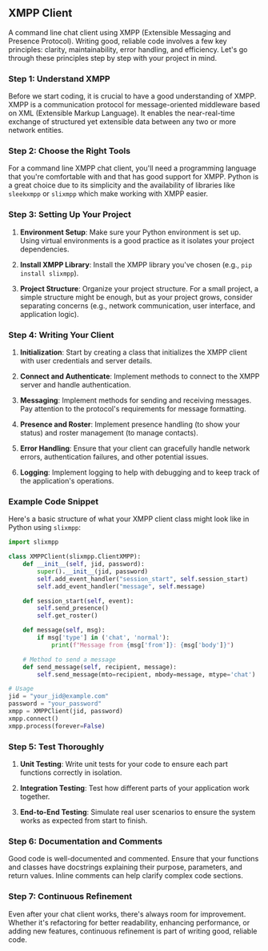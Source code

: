 ## XMPP Client

A command line chat client using XMPP (Extensible Messaging and Presence Protocol). Writing good, reliable code involves a few key principles: clarity, maintainability, error handling, and efficiency. Let's go through these principles step by step with your project in mind.

### Step 1: Understand XMPP

Before we start coding, it is crucial to have a good understanding of XMPP. 
XMPP is a communication protocol for message-oriented middleware based on XML (Extensible Markup Language). 
It enables the near-real-time exchange of structured yet extensible data between any two or more network entities.

### Step 2: Choose the Right Tools

For a command line XMPP chat client, you'll need a programming language that you're comfortable with and that has good support for XMPP. 
Python is a great choice due to its simplicity and the availability of libraries like `sleekxmpp` or `slixmpp` which make working with XMPP easier.

### Step 3: Setting Up Your Project

1. **Environment Setup**: Make sure your Python environment is set up. Using virtual environments is a good practice as it isolates your project dependencies.

2. **Install XMPP Library**: Install the XMPP library you've chosen (e.g., `pip install slixmpp`).

3. **Project Structure**: Organize your project structure. For a small project, a simple structure might be enough, but as your project grows, consider separating concerns (e.g., network communication, user interface, and application logic).

### Step 4: Writing Your Client

1. **Initialization**: Start by creating a class that initializes the XMPP client with user credentials and server details.

2. **Connect and Authenticate**: Implement methods to connect to the XMPP server and handle authentication.

3. **Messaging**: Implement methods for sending and receiving messages. Pay attention to the protocol's requirements for message formatting.

4. **Presence and Roster**: Implement presence handling (to show your status) and roster management (to manage contacts).

5. **Error Handling**: Ensure that your client can gracefully handle network errors, authentication failures, and other potential issues.

6. **Logging**: Implement logging to help with debugging and to keep track of the application's operations.

### Example Code Snippet

Here's a basic structure of what your XMPP client class might look like in Python using `slixmpp`:

```python
import slixmpp

class XMPPClient(slixmpp.ClientXMPP):
    def __init__(self, jid, password):
        super().__init__(jid, password)
        self.add_event_handler("session_start", self.session_start)
        self.add_event_handler("message", self.message)

    def session_start(self, event):
        self.send_presence()
        self.get_roster()

    def message(self, msg):
        if msg['type'] in ('chat', 'normal'):
            print(f"Message from {msg['from']}: {msg['body']}")

    # Method to send a message
    def send_message(self, recipient, message):
        self.send_message(mto=recipient, mbody=message, mtype='chat')

# Usage
jid = "your_jid@example.com"
password = "your_password"
xmpp = XMPPClient(jid, password)
xmpp.connect()
xmpp.process(forever=False)
```

### Step 5: Test Thoroughly

1. **Unit Testing**: Write unit tests for your code to ensure each part functions correctly in isolation.

2. **Integration Testing**: Test how different parts of your application work together.

3. **End-to-End Testing**: Simulate real user scenarios to ensure the system works as expected from start to finish.

### Step 6: Documentation and Comments

Good code is well-documented and commented. Ensure that your functions and classes have docstrings explaining their purpose, parameters, and return values. Inline comments can help clarify complex code sections.

### Step 7: Continuous Refinement

Even after your chat client works, there's always room for improvement. Whether it's refactoring for better readability, enhancing performance, or adding new features, continuous refinement is part of writing good, reliable code.
